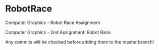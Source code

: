 # RobotRace
Computer Graphics - Robot Race Assignment 

Computer Graphics - 2nd Assignment: Robot Race

Any commits will be checked before adding them to the master branch!
